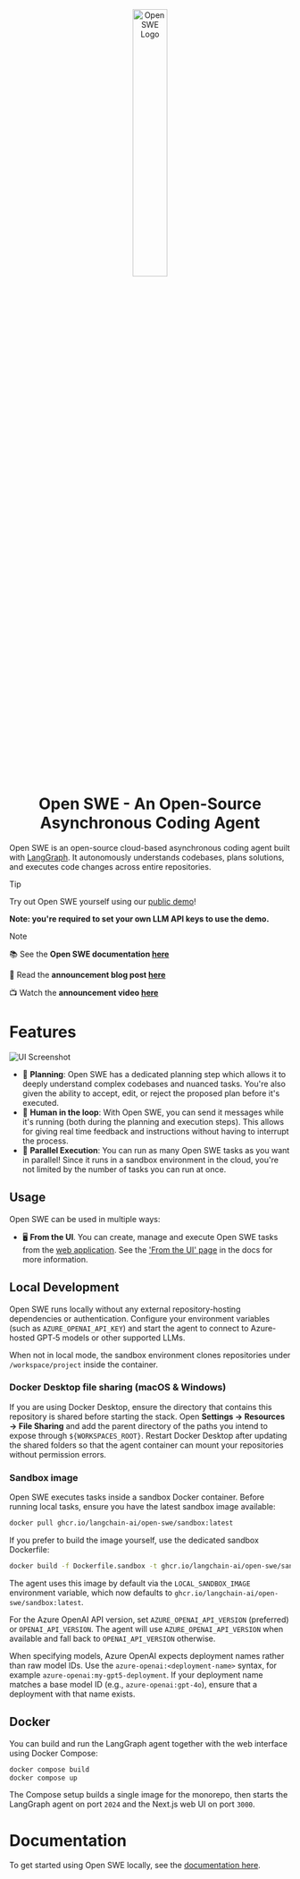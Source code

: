 <div align="center">
  <picture>
    <source media="(prefers-color-scheme: dark)" srcset="apps/docs/logo/dark.svg">
    <source media="(prefers-color-scheme: light)" srcset="apps/docs/logo/light.svg">
    <img src="apps/docs/logo/dark.svg" alt="Open SWE Logo" width="35%">
  </picture>
</div>

<div align="center">
  <h1>Open SWE - An Open-Source Asynchronous Coding Agent</h1>
</div>

Open SWE is an open-source cloud-based asynchronous coding agent built with [LangGraph](https://docs.langchain.com/langgraphjs/). It autonomously understands codebases, plans solutions, and executes code changes across entire repositories.

> [!TIP]
> Try out Open SWE yourself using our [public demo](https://swe.langchain.com)!
>
> **Note: you're required to set your own LLM API keys to use the demo.**

> [!NOTE]
> 📚 See the **Open SWE documentation [here](https://docs.langchain.com/labs/swe/)**
>
> 💬 Read the **announcement blog post [here](https://blog.langchain.com/introducing-open-swe-an-open-source-asynchronous-coding-agent/)**
>
> 📺 Watch the **announcement video [here](https://youtu.be/TaYVvXbOs8c)**

# Features

![UI Screenshot](./static/ui-screenshot.png)

- 📝 **Planning**: Open SWE has a dedicated planning step which allows it to deeply understand complex codebases and nuanced tasks. You're also given the ability to accept, edit, or reject the proposed plan before it's executed.
- 🤝 **Human in the loop**: With Open SWE, you can send it messages while it's running (both during the planning and execution steps). This allows for giving real time feedback and instructions without having to interrupt the process.
- 🏃 **Parallel Execution**: You can run as many Open SWE tasks as you want in parallel! Since it runs in a sandbox environment in the cloud, you're not limited by the number of tasks you can run at once.


## Usage

Open SWE can be used in multiple ways:

- 🖥️ **From the UI**. You can create, manage and execute Open SWE tasks from the [web application](https://swe.langchain.com). See the ['From the UI' page](https://docs.langchain.com/labs/swe/usage/ui) in the docs for more information.

## Local Development

Open SWE runs locally without any external repository-hosting dependencies or authentication. Configure your environment variables (such as `AZURE_OPENAI_API_KEY`) and start the agent to connect to Azure-hosted GPT‑5 models or other supported LLMs.

When not in local mode, the sandbox environment clones repositories under `/workspace/project` inside the container.

### Docker Desktop file sharing (macOS & Windows)

If you are using Docker Desktop, ensure the directory that contains this repository is shared before starting the stack. Open **Settings → Resources → File Sharing** and add the parent directory of the paths you intend to expose through `${WORKSPACES_ROOT}`. Restart Docker Desktop after updating the shared folders so that the agent container can mount your repositories without permission errors.

### Sandbox image

Open SWE executes tasks inside a sandbox Docker container. Before running local tasks, ensure you have the latest sandbox image available:

```bash
docker pull ghcr.io/langchain-ai/open-swe/sandbox:latest
```

If you prefer to build the image yourself, use the dedicated sandbox Dockerfile:

```bash
docker build -f Dockerfile.sandbox -t ghcr.io/langchain-ai/open-swe/sandbox:latest .
```

The agent uses this image by default via the `LOCAL_SANDBOX_IMAGE` environment variable, which now defaults to `ghcr.io/langchain-ai/open-swe/sandbox:latest`.


For the Azure OpenAI API version, set `AZURE_OPENAI_API_VERSION` (preferred) or `OPENAI_API_VERSION`. The agent will use `AZURE_OPENAI_API_VERSION` when available and fall back to `OPENAI_API_VERSION` otherwise.


When specifying models, Azure OpenAI expects deployment names rather than raw model IDs. Use the `azure-openai:<deployment-name>` syntax, for example `azure-openai:my-gpt5-deployment`. If your deployment name matches a base model ID (e.g., `azure-openai:gpt-4o`), ensure that a deployment with that name exists.

## Docker

You can build and run the LangGraph agent together with the web interface using Docker Compose:

```bash
docker compose build
docker compose up
```

The Compose setup builds a single image for the monorepo, then starts the LangGraph agent on port `2024` and the Next.js web UI on port `3000`.

# Documentation

To get started using Open SWE locally, see the [documentation here](https://docs.langchain.com/labs/swe/).

